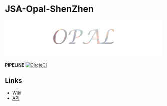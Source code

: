 # JSA-Opal-ShenZhen
<img src='./docs/opal.png' >

**PIPELINE**
[![CircleCI](https://circleci.com/gh/green-fox-academy/JSA-Opal-ShenZhen/tree/master.svg?style=svg)](https://circleci.com/gh/green-fox-academy/JSA-Opal-ShenZhen/tree/master)

## Links
* [Wiki](https://github.com/green-fox-academy/JSA-Opal-ShenZhen/wiki)
* [API](https://green-fox-academy.github.io/JSA-Opal-ShenZhen/)

